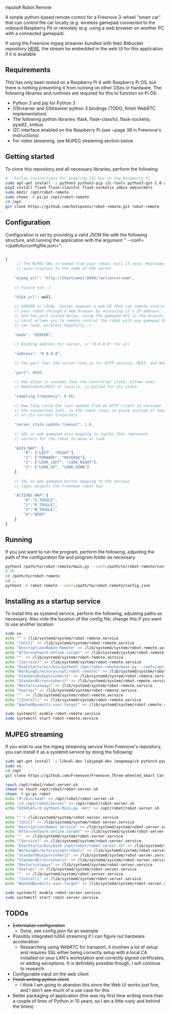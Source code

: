 inputs# Robot Remote 

A simple python-based remote control for a Freenove 3-wheel "smart car" 
that can control the car locally (e.g. wireless gamepad connected to the 
onboard Raspberry Pi) or remotely (e.g. using a web browser on another PC 
with a connected gamepad).

If using the Freenove mjpeg streamer bundled with their Bitbucket 
repository [HERE](https://github.com/Freenove/Freenove_Three-wheeled_Smart_Car_Kit_for_Raspberry_Pi),
the stream be embedded in the web UI for this application if it is available

## Requirements

This has only been tested on a Raspberry Pi 4 with Raspberry Pi OS, but 
there is nothing preventing it from running on other OSes or hardware. The 
following libraries and runtimes are required for this to function on Pi OS:

 - Python 3 and pip for Python 3
 - GStreamer and GStreamer python 3 bindings (TODO, finish WebRTC implementation)
 - The following python libraries: flask, flask-classful, flask-socketio, pysdl2, smbus
 - I2C interface enabled on the Raspberry Pi (see ~page 38 in Freenove's instructions)
 - For video streaming, see MJPEG streaming section below
 
## Getting started

To clone this repository and all necessary libraries, perform the following

```bash
# - Follow instructions for enabling I2C bus on the Raspberry Pi
sudo apt-get install -y python3 python3-pip i2c-tools python3-gst-1.0 gstreamer1.0-omx-rpi-config libgstrtspserver-1.0-dev python3-sdl2
pip3 install flask flask-classful flask-socketio smbus websockets
sudo mkdir /opt/robot-remote
sudo chown -R pi:pi /opt/robot-remote
cd /opt
git clone https://github.com/hotspoons/robot-remote.git robot-remote
```

## Configuration

Configuration is set by providing a valid JSON file with the following 
structure, and running the application with the argument " --conf=</path/to/configfile.json>":

```JavaScript

{
	 // The MJPEG URL to embed from your robot, null if none. Hostname 
	 // auto-resolves to the name of the server
	 
    "mjpeg_url": "http://{hostname}:8090/?action=stream",
    
    // Future use :)
    
    "h264_url": null,
    
    // SERVER or LOCAL. Server exposes a web UI that can remote control 
    // your robot through a web browser by accessing it's IP address
    // and the port listed below, using the gamepad API in the browser. 
    // Local allows you to remote control the robot with any gamepad SDL 
    // can read, wireless hopefully :)
    
    "mode": "SERVER",
    
    // Binding address for server, or "0.0.0.0" for all 
    
    "address": "0.0.0.0",
    
    // The port that the server runs on for HTTP service, REST, and WebSockets
    
    "port": 9090,
    
    // How often in seconds that the controller state, either over 
    // WebSockets/REST or locally, is polled for its state.
    
    "sampling_frequency": 0.06,
    
    // How long since the last update from an HTTP client to consider
    // the connection lost, so the robot stops in place instead of heading
    // on its current trajectory
    
    "server_state_update_timeout": 1.0,
    
    // SDL or web gamepad axis mapping to tuples that represent 
    // vectors for the robot to move or look
    
    "AXIS_MAP": {
        "0": ["LEFT", "RIGHT"],
        "1": ["FORWARD", "REVERSE"],
        "2": ["LOOK_LEFT", "LOOK_RIGHT"],
        "3": ["LOOK_UP", "LOOK_DOWN"]
    },
    
    // SDL or web gamepad button mapping to the various 
    // logic outputs the Freenove robot has
    
    "ACTIONS_MAP":{
        "0":"G_TOGGLE",
        "1":"R_TOGGLE",
        "3":"B_TOGGLE",
        "4":"BEEP"
    }
}

```

## Running

If you just want to run the program, perform the following, adjusting the
path of the configuration file and program folder as necessary

```bash
python3 /path/to/robot-remote/main.py --conf=/path/to/robot-remote/config.json
# OR
cd /path/to/robot-remote
cd ..
python3 -m robot-remote --conf=/path/to/robot-remote/config.json
```

## Installing as a startup service

To install this as systemd service, perform the following, adjusting
paths as necessary. Also note the location of the config file; change this
if you want to use another location:

```bash
sudo su
echo "" > /lib/systemd/system/robot-remote.service
echo "[Unit]" >> /lib/systemd/system/robot-remote.service
echo "Description=Robot Remote" >> /lib/systemd/system/robot-remote.service
echo "After=network-online.target" >> /lib/systemd/system/robot-remote.service
echo ""  >> /lib/systemd/system/robot-remote.service
echo "[Service]" >> /lib/systemd/system/robot-remote.service
echo "ExecStart=/usr/bin/python3 /opt/robot-remote/main.py --conf=/opt/robot-remote/config.json" >> /lib/systemd/system/robot-remote.service
echo "WorkingDirectory=/opt/robot-remote/" >> /lib/systemd/system/robot-remote.service
echo "StandardOutput=inherit" >> /lib/systemd/system/robot-remote.service
echo "StandardError=inherit" >> /lib/systemd/system/robot-remote.service
echo "Restart=always" >> /lib/systemd/system/robot-remote.service
echo "User=pi" >> /lib/systemd/system/robot-remote.service
echo ""  >> /lib/systemd/system/robot-remote.service
echo "[Install]" >> /lib/systemd/system/robot-remote.service
echo "WantedBy=multi-user.target" >> /lib/systemd/system/robot-remote.service

sudo systemctl enable robot-remote.service
sudo systemctl start robot-remote.service
```

## MJPEG streaming

If you wish to use the mjpeg streaming service from Freenove's repository, 
you can install it as a systemd service by doing the following:

```bash
sudo apt-get install -y libv4l-dev libjpeg8-dev imagemagick python3-pyqt5 python3-pyqt5.qtwebkit python3-dev subversion
sudo su
cd /opt
git clone https://github.com/Freenove/Freenove_Three-wheeled_Smart_Car_Kit_for_Raspberry_Pi.git robot

touch /opt/robot/robot-server.sh
chmod +x touch /opt/robot/robot-server.sh
chown -R pi:pi robot
echo "#!/bin/bash" >> /opt/robot/robot-server.sh
echo "cd /opt/robot/Server" >> /opt/robot/robot-server.sh
echo "DISPLAY=:0 python3 Main.py -mnt" >> /opt/robot/robot-server.sh

echo "" > /lib/systemd/system/robot-server.service
echo "[Unit]" >> /lib/systemd/system/robot-server.service
echo "Description=Robot Service" >> /lib/systemd/system/robot-server.service
echo "After=network-online.target" >> /lib/systemd/system/robot-server.service
echo ""  >> /lib/systemd/system/robot-server.service
echo "[Service]" >> /lib/systemd/system/robot-server.service
echo "ExecStart=/bin/bash /opt/robot/robot-server.sh" >> /lib/systemd/system/robot-server.service
echo "WorkingDirectory=/opt/robot/" >> /lib/systemd/system/robot-server.service
echo "StandardOutput=inherit" >> /lib/systemd/system/robot-server.service
echo "StandardError=inherit" >> /lib/systemd/system/robot-server.service
echo "Restart=always" >> /lib/systemd/system/robot-server.service
echo "User=pi" >> /lib/systemd/system/robot-server.service
echo ""  >> /lib/systemd/system/robot-server.service
echo "[Install]" >> /lib/systemd/system/robot-server.service
echo "WantedBy=multi-user.target" >> /lib/systemd/system/robot-server.service

sudo systemctl enable robot-server.service
sudo systemctl start robot-server.service

```

## TODOs
 - ~~Externalize configuration~~
   - Done, see config.json for an example
 - Possibly integrated h264 streaming if I can figure out hardware acceleration
   - Researching using WebRTC for transport, it involves a lot of setup and requires SSL either being correctly setup with a local CA installed on your LAN's workstation and correctly signed certificates, or adding exceptions. It is definitely possible though, I will continue to research
 - Configurable input on the web client
 - ~~Finish writing python client~~
   - I think I am going to abandon this since the Web UI works just fine, and I don't see much of a use case for this
 - Better packaging of application (this was my first time writing more than a couple of lines of Python in 10 years, so I am a little rusty and behind the times)
